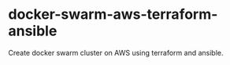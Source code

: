 # docker-swarm-aws-terraform-ansible
Create docker swarm cluster on AWS using terraform and ansible.
